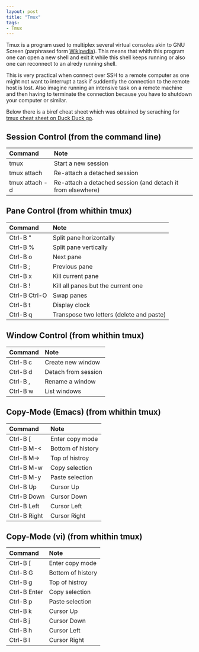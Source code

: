 ```yaml
---
layout: post
title: "Tmux"
tags:
- Tmux
---
```


Tmux is a program used to multiplex several virtual consoles akin to GNU Screen (parphrased form [Wikipedia](https://en.wikipedia.org/wiki/Tmux)). This means that whith this program one can open a new shell and exit it while this shell keeps running or also one can reconnect to an alredy running shell.

This is very practical when connect over SSH to a remote computer as one might not want to interrupt a task if suddently the connection to the remote host is lost. Also imagine running an intensive task on a remote machine and then having to terminate the connection because you have to shutdown your computer or similar.

Below there is a biref cheat sheet which was obtained by seraching for [tmux cheat sheet on Duck Duck go](https://duckduckgo.com/?q=tmux+cheat+sheet&ia=answer).

## Session Control (from the command line)
| Command        | Note                                                        |
|:---------------|:------------------------------------------------------------|
| tmux 	         | Start a new session                                         |
| tmux attach    | Re-attach a detached session                                |
| tmux attach -d | Re-attach a detached session (and detach it from elsewhere) |

## Pane Control (from whithin tmux)
| Command        | Note                                                        |
|:---------------|:------------------------------------------------------------|
| Ctrl-B "       | Split pane horizontally                                     |
| Ctrl-B %       | Split pane vertically                                       |
| Ctrl-B o       | Next pane                                                   |
| Ctrl-B ;       | Previous pane                                               |
| Ctrl-B x       | Kill current pane                                           |
| Ctrl-B !       | Kill all panes but the current one                          |
| Ctrl-B Ctrl-O  | Swap panes                                                  |
| Ctrl-B t       | Display clock                                               |
| Ctrl-B q       | Transpose two letters (delete and paste)                    |

## Window Control (from whithin tmux)
| Command        | Note                                                        |
|:---------------|:------------------------------------------------------------|
| Ctrl-B c       | Create new window                                           |
| Ctrl-B d       | Detach from session                                         |
| Ctrl-B ,       | Rename a window                                             |
| Ctrl-B w       | List windows                                                |

## Copy-Mode (Emacs) (from whithin tmux)
| Command        | Note                                                        |
|:---------------|:------------------------------------------------------------|
| Ctrl-B [       | Enter copy mode |
| Ctrl-B M-<     | Bottom of history |
| Ctrl-B M->     | Top of histroy |
| Ctrl-B M-w     | Copy selection |
| Ctrl-B M-y     | Paste selection |
| Ctrl-B Up      | Cursor Up |
| Ctrl-B Down    | Cursor Down |
| Ctrl-B Left    | Cursor Left |
| Ctrl-B Right   | Cursor Right |

## Copy-Mode (vi) (from whithin tmux)
| Command        | Note                                                        |
|:---------------|:------------------------------------------------------------|
| Ctrl-B [       | Enter copy mode |
| Ctrl-B G       | Bottom of history |
| Ctrl-B g       | Top of histroy |
| Ctrl-B Enter   | Copy selection |
| Ctrl-B p       | Paste selection |
| Ctrl-B k       | Cursor Up |
| Ctrl-B j       | Cursor Down |
| Ctrl-B h       | Cursor Left |
| Ctrl-B l       | Cursor Right |

